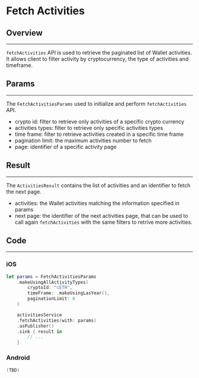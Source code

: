 # Fetch Activities

## Overview
---
`fetchActivities` API is used to retrieve the paginated list of Wallet activities. It allows client to filter activity by cryptocurrency, the type of activities and timeframe.

## Params
---
The `FetchActivitiesParams` used to initialize and perform `fetchActivities` API.

- crypto id: filter to retrieve only activities of a specific crypto currency
- activities types: filter to retrieve only specific activities types
- time frame: filter to retrieve activities created in a specific time frame
- pagination limit: the maximum activities number to fetch
- page: identifier of a specific activity page

## Result
---
The `ActivitiesResult` contains the list of activities and an identifier to fetch the next page.

- activities: the Wallet activities matching the information specified in params
- next page: the identifier of the next activities page, that can be used to call again `fetchActivities` with the same filters to retrive more activities.

## Code
---
### iOS
```swift
let params = FetchActivitiesParams
    .makeUsingAllActivityTypes(
        cryptoId: "cETH",
        timeFrame: .makeUsingLasYear(),
        paginationLimit: 6
    )

    activitiesService
    .fetchActivities(with: params)
    .asPublisher()
    .sink { result in
        // ...
    }
```

### Android
```kotlin
(TBD)
```